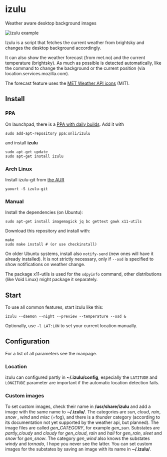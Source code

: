 # izulu
Weather aware desktop background images

![izulu example](https://lh5.googleusercontent.com/-E2Idz1l1NV0/U0rCEzev83I/AAAAAAAAC60/rK9ELFUp7Pg/s800/izulu.jpg)

Izulu is a script that fetches the current weather from brightsky and changes the desktop background accordingly.

It can also show the weather forecast (from met.no) and the current temperature (brightsky). As much as possible is detected automatically, like the command to change the background or the current position (via location.services.mozilla.com).

The forecast feature uses the [MET Weather API icons](https://github.com/metno/weathericons) (MIT).

## Install

### PPA

On launchpad, there is a [PPA with daily builds](https://launchpad.net/~onli/+archive/izulu). Add it with
    
    sudo add-apt-repository ppa:onli/izulu
    
and install **izulu**
    
    sudo apt-get update
    sudo apt-get install izulu
    
### Arch Linux

Install izulu-git from [the AUR](https://aur.archlinux.org/packages/izulu-git/)

    yaourt -S izulu-git

### Manual

Install the dependencies (on Ubuntu):

    sudo apt-get install imagemagick jq bc gettext gawk x11-utils

Download this repository and install with:

    make
    sudo make install # (or use checkinstall)

On older Ubuntu systems, install also `notify-send` (new ones will have it already installed). It is not strictly necessary, only if `--osd` is specified to show notifications on weather change.

The package x11-utils is used for the `xdpyinfo` command, other distributions (like Void Linux) might package it separately.

## Start

To use all common features, start izulu like this:

    izulu --daemon --night --preview --temperature --osd &

Optionally, use `-l LAT:LON` to set your current location manually. 
    
## Configuration

For a list of all parameters see the manpage.

### Location

izulu can configured partly in **~/.izulu/config**, especially the `LATITUDE` and `LONGITUDE` parameter are important if the automatic location detection fails.

### Custom images

To set custom images, check their name in **/usr/share/izulu** and add a image with the same name to **~/.izulu/**. The categories are *sun*, *cloud*, *rain*, *snow* , *wind* and *misc* (=fog), and there is a *thunder* category (according to its documentation not yet supported by the weather api, but planned). The image files are called *gen_CATEGORY*, for example *gen_sun*. Substates are *partly_cloudy* and *cloudy* for *gen_cloud*, *rain* and *hail* for *gen_rain*, *sleet* and *snow* for *gen_snow*. The category *gen_wind* also knows the substates *windy* and *tornado*, I hope you never see the latter. You can set custom images for the substates by saving an image with its name in **~/.izulu/**.
